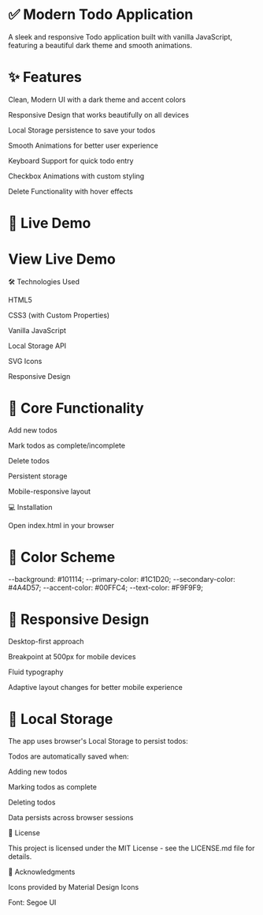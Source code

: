 # ✅ Modern Todo Application

A sleek and responsive Todo application built with vanilla JavaScript, featuring a beautiful dark theme and smooth animations.



# ✨ Features

Clean, Modern UI with a dark theme and accent colors

Responsive Design that works beautifully on all devices

Local Storage persistence to save your todos

Smooth Animations for better user experience

Keyboard Support for quick todo entry

Checkbox Animations with custom styling

Delete Functionality with hover effects

# 🚀 Live Demo

# View Live Demo 

🛠️ Technologies Used

HTML5

CSS3 (with Custom Properties)

Vanilla JavaScript

Local Storage API

SVG Icons

Responsive Design

# 🎯 Core Functionality

Add new todos

Mark todos as complete/incomplete

Delete todos

Persistent storage

Mobile-responsive layout

💻 Installation



Open index.html in your browser

# 🎨 Color Scheme

--background: #101114;
--primary-color: #1C1D20;
--secondary-color: #4A4D57;
--accent-color: #00FFC4;
--text-color: #F9F9F9;

# 📱 Responsive Design

Desktop-first approach

Breakpoint at 500px for mobile devices

Fluid typography

Adaptive layout changes for better mobile experience

# 🔧 Local Storage

The app uses browser's Local Storage to persist todos:

Todos are automatically saved when:

Adding new todos

Marking todos as complete

Deleting todos

Data persists across browser sessions


📄 License

This project is licensed under the MIT License - see the LICENSE.md file for details.

🙏 Acknowledgments

Icons provided by Material Design Icons

Font: Segoe UI